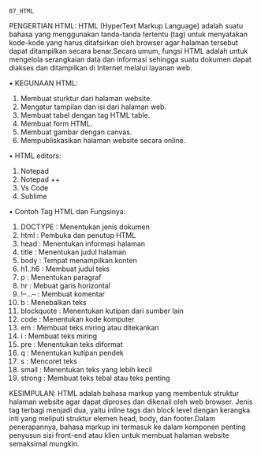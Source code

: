                                                                       07_HTML

PENGERTIAN HTML:
HTML (HyperText Markup Language) adalah suatu bahasa yang menggunakan tanda-tanda tertentu (tag) untuk menyatakan kode-kode yang harus ditafsirkan oleh browser agar halaman tersebut dapat ditampilkan secara benar.Secara umum, fungsi HTML adalah untuk mengelola serangkaian data dan informasi sehingga suatu dokumen dapat diakses dan ditampilkan di Internet melalui layanan web.

•	KEGUNAAN HTML:
1.	Membuat sturktur dari halaman website.
2.	Mengatur tampilan dan isi dari halaman web.
3.	Membuat tabel dengan tag HTML table.
4.	Membuat form HTML.
5.	Membuat gambar dengan canvas.
6.	Mempubliskasikan halaman website secara online.

•	HTML editors:
1.	Notepad 
2.	Notepad ++
3.	Vs Code
4.	Sublime

•	Contoh Tag HTML dan Fungsinya:
1.	DOCTYPE	: Menentukan jenis dokumen
2.	html	: Pembuka dan penutup HTML
3.	head	: Menentukan informasi halaman
4.	title	: Menentukan judul halaman
5.	body	: Tempat menampilkan konten
6.	h1..h6	: Membuat judul teks
7.	p		: Menentukan paragraf
8.	hr		: Mebuat garis horizontal
9.	!–…–	: Membuat komentar
10.	b		: Menebalkan teks
11.	blockquote : Menentukan kutipan dari sumber lain
12.	code	: Menentukan kode komputer
13.	em		: Membuat teks miring atau ditekankan
14.	i		: Membuat teks miring
15.	pre		: Menentukan teks diformat
16.	q		: Menentukan kutipan pendek
17.	s		: Mencoret teks
18.	small	: Menentukan teks yang lebih kecil
19.	strong	: Membuat teks tebal atau teks penting

KESIMPULAN: HTML adalah bahasa markup yang membentuk struktur halaman website agar dapat diproses dan dikenali oleh web browser. Jenis tag terbagi menjadi dua, yaitu inline tags dan block level dengan kerangka inti yang meliputi struktur elemen head, body, dan footer.Dalam penerapannya, bahasa markup ini termasuk ke dalam komponen penting penyusun sisi front-end atau klien untuk membuat halaman website semaksimal mungkin.
